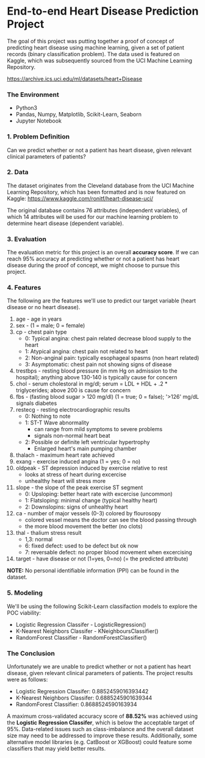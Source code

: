 # End-to-end Heart Disease Prediction Project

The goal of this project was putting together a proof of concept of predicting heart disease using machine learning, given a set of patient records (binary classification problem). The data used is featured on Kaggle, which was subsequently sourced from the UCI Machine Learning Repository.

https://archive.ics.uci.edu/ml/datasets/heart+Disease

### The Environment
- Python3
- Pandas, Numpy, Matplotlib, Scikit-Learn, Seaborn
- Jupyter Notebook

### 1. Problem Definition
Can we predict whether or not a patient has heart disease, given relevant clinical parameters of patients?

### 2. Data
The dataset originates from the Cleveland database from the UCI Machine Learning Repository, which has been formatted and is now featured on Kaggle: https://www.kaggle.com/ronitf/heart-disease-uci/

The original database contains 76 attributes (independent variables), of which 14 attributes will be used for our machine learning problem to determine heart disease (dependent variable).

### 3. Evaluation
The evaluation metric for this project is an overall **accuracy score**. If we can reach 95% accuracy at predicting whether or not a patient has heart disease during the proof of concept, we might choose to pursue this project.

### 4. Features 
The following are the features we'll use to predict our target variable (heart disease or no heart disease).

1. age - age in years
2. sex - (1 = male; 0 = female)
3. cp - chest pain type
    * 0: Typical angina: chest pain related decrease blood supply to the heart
    * 1: Atypical angina: chest pain not related to heart
    * 2: Non-anginal pain: typically esophageal spasms (non heart related)
    * 3: Asymptomatic: chest pain not showing signs of disease
4. trestbps - resting blood pressure (in mm Hg on admission to the hospital); anything above 130-140 is typically cause for concern
5. chol - serum cholestoral in mg/dl; serum = LDL + HDL + .2 * triglycerides; above 200 is cause for concern
6. fbs - (fasting blood sugar > 120 mg/dl) (1 = true; 0 = false); '>126' mg/dL signals diabetes
7. restecg - resting electrocardiographic results
    * 0: Nothing to note
    * 1: ST-T Wave abnormality
        * can range from mild symptoms to severe problems
        * signals non-normal heart beat
    * 2: Possible or definite left ventricular hypertrophy
        * Enlarged heart's main pumping chamber
8. thalach - maximum heart rate achieved
9. exang - exercise induced angina (1 = yes; 0 = no)
10. oldpeak - ST depression induced by exercise relative to rest
    * looks at stress of heart during excercise
    * unhealthy heart will stress more
11. slope - the slope of the peak exercise ST segment
    * 0: Upsloping: better heart rate with excercise (uncommon)
    * 1: Flatsloping: minimal change (typical healthy heart)
    * 2: Downslopins: signs of unhealthy heart
12. ca - number of major vessels (0-3) colored by flourosopy
    * colored vessel means the doctor can see the blood passing through
    * the more blood movement the better (no clots)
13. thal - thalium stress result
    * 1,3: normal
    * 6: fixed defect: used to be defect but ok now
    * 7: reversable defect: no proper blood movement when excercising
14. target - have disease or not (1=yes, 0=no) (= the predicted attribute)

**NOTE:** No personal identifiable information (PPI) can be found in the dataset.

### 5. Modeling
We'll be using the following Scikit-Learn classifaction models to explore the POC viability:

* Logistic Regression Classifer - LogisticRegression()
* K-Nearest Neighbors Classifer - KNeighboursClassifier()
* RandomForest Classifier - RandomForestClassifier()

### The Conclusion
Unfortunately we are unable to predict whether or not a patient has heart disease, given relevant clinical parameters of patients. The project results were as follows:

* Logistic Regression Classifer: 0.8852459016393442
* K-Nearest Neighbors Classifer: 0.6885245901639344
* RandomForest Classifier: 0.8688524590163934

A maximum cross-validated accuracy score of **88.52%** was achieved using the **Logistic Regression Classifer**, which is below the acceptable target of 95%. Data-related issues such as class-imbalance and the overall dataset size may need to be addressed to improve these results. Additionally, some alternative model libraries (e.g. CatBoost or XGBoost) could feature some classifiers that may yield better results.
